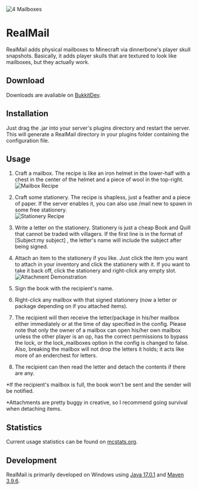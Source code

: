 ![4 Mailboxes](http://challengercity.com/v4/projects/realMail/images/fourMailboxes.png)

# RealMail
RealMail adds physical mailboxes to Minecraft via dinnerbone's player skull snapshots. Basically, it adds player skulls that are textured to look like mailboxes, but they actually work.

## Download
Downloads are avaliable on [BukkitDev](http://dev.bukkit.org/bukkit-plugins/realmail/files/).

## Installation
Just drag the .jar into your server's plugins directory and restart the server. This will generate a RealMail directory in your plugins folder containing the configuration file.

## Usage
1. Craft a mailbox. The recipe is like an iron helmet in the lower-half with a chest in the center of the helmet and a piece of wool in the top-right.<br/>
![Mailbox Recipe](http://challengercity.com/v4/projects/realMail/images/mailboxRecipe.png)

2. Craft some stationery. The recipe is shapless, just a feather and a piece of paper. If the server enables it, you can also use /mail new to spawn in some free stationery.<br/>
![Stationery Recipe](http://challengercity.com/v4/projects/realMail/images/stationaryRecipe.png)

3. Write a letter on the stationery. Stationery is just a cheap Book and Quill that cannot be traded with villagers. If the first line is in the format of [Subject:my subject] , the letter's name will include the subject after being signed.
4. Attach an item to the stationery if you like. Just click the item you want to attach in your inventory and click the stationery with it. If you want to take it back off, click the stationery and right-click any empty slot.<br/>
![Attachment Demonstration](http://challengercity.com/v4/projects/realMail/images/attachmentDemo.gif)

5. Sign the book with the recipient's name.
6. Right-click any mailbox with that signed stationery (now a letter or package depending on if you attached items).
7. The recipient will then receive the letter/package in his/her mailbox either immediately or at the time of day specified in the config. Please note that only the owner of a mailbox can open his/her own mailbox unless the other player is an op, has the correct permissions to bypass the lock, or the lock_mailboxes option in the config is changed to false. Also, breaking the mailbox will not drop the letters it holds; it acts like more of an enderchest for letters.
8. The recipient can then read the letter and detach the contents if there are any.

*If the recipient's mailbox is full, the book won't be sent and the sender will be notified.

*Attachments are pretty buggy in creative, so I recommend going survival when detaching items.

## Statistics
Current usage statistics can be found on [mcstats.org](http://mcstats.org/plugin/RealMail).


## Development
RealMail is primarily developed on Windows using [Java 17.0.1](https://jdk.java.net/archive/) and [Maven 3.9.6](https://maven.apache.org/download.cgi).